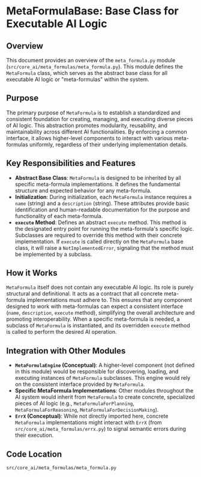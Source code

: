 # MetaFormulaBase: Base Class for Executable AI Logic

## Overview

This document provides an overview of the `meta_formula.py` module (`src/core_ai/meta_formulas/meta_formula.py`). This module defines the `MetaFormula` class, which serves as the abstract base class for all executable AI logic or "meta-formulas" within the system.

## Purpose

The primary purpose of `MetaFormula` is to establish a standardized and consistent foundation for creating, managing, and executing diverse pieces of AI logic. This abstraction promotes modularity, reusability, and maintainability across different AI functionalities. By enforcing a common interface, it allows higher-level components to interact with various meta-formulas uniformly, regardless of their underlying implementation details.

## Key Responsibilities and Features

*   **Abstract Base Class**: `MetaFormula` is designed to be inherited by all specific meta-formula implementations. It defines the fundamental structure and expected behavior for any meta-formula.
*   **Initialization**: During initialization, each `MetaFormula` instance requires a `name` (string) and a `description` (string). These attributes provide basic identification and human-readable documentation for the purpose and functionality of each meta-formula.
*   **`execute` Method**: Defines an abstract `execute` method. This method is the designated entry point for running the meta-formula's specific logic. Subclasses are required to override this method with their concrete implementation. If `execute` is called directly on the `MetaFormula` base class, it will raise a `NotImplementedError`, signaling that the method must be implemented by a subclass.

## How it Works

`MetaFormula` itself does not contain any executable AI logic. Its role is purely structural and definitional. It acts as a contract that all concrete meta-formula implementations must adhere to. This ensures that any component designed to work with meta-formulas can expect a consistent interface (`name`, `description`, `execute` method), simplifying the overall architecture and promoting interoperability. When a specific meta-formula is needed, a subclass of `MetaFormula` is instantiated, and its overridden `execute` method is called to perform the desired AI operation.

## Integration with Other Modules

*   **`MetaFormulaEngine` (Conceptual)**: A higher-level component (not defined in this module) would be responsible for discovering, loading, and executing instances of `MetaFormula` subclasses. This engine would rely on the consistent interface provided by `MetaFormula`.
*   **Specific MetaFormula Implementations**: Other modules throughout the AI system would inherit from `MetaFormula` to create concrete, specialized pieces of AI logic (e.g., `MetaFormulaForPlanning`, `MetaFormulaForReasoning`, `MetaFormulaForDecisionMaking`).
*   **`ErrX` (Conceptual)**: While not directly imported here, concrete `MetaFormula` implementations might interact with `ErrX` (from `src/core_ai/meta_formulas/errx.py`) to signal semantic errors during their execution.

## Code Location

`src/core_ai/meta_formulas/meta_formula.py`